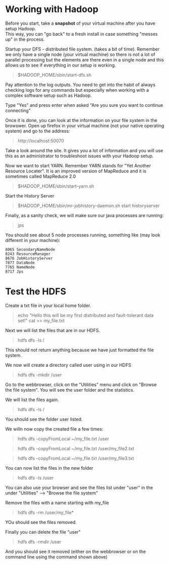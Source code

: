 # Working with Hadoop

Before you start, take a <b>snapshot</b> of your virtual machine after you have setup Hadoop.  
This way, you can "go back" to a fresh install in case something "messes up" in the process.


Startup your DFS - distributed file system. (takes a bit of time).
Remember we only have a single node (your virtual machine) so there is not a lot of parallel processing but the elements are there even in a single node and this allows us to see if everything in our setup is working.

> $HADOOP_HOME/sbin/start-dfs.sh

Pay attention to the log outputs. You need to get into the habit of always checking logs for any commands but especially when working with a complex software setup such as Hadoop.

Type "Yes" and press enter when asked "Are you sure you want to continue connecting"

Once it is done, you can look at the information on your file system in the browswer.  Open up firefox in your virtual machine (not your native operating system) and go to the address:

> http://localhost:50070

Take a look around the site.  It gives you a lot of information and you will use this as an administrator to troubleshoot issues with your Hadoop setup.

Now we want to start YARN.  Remember YARN stands for "Yet Another Resource Locater".  It is an improved version of MapReduce and it is sometimes called MapReduce 2.0

> $HADOOP_HOME/sbin/start-yarn.sh

Start the History Server

> $HADOOP_HOME/sbin/mr-jobhistory-daemon.sh start historyserver

Finally, as a sanity check, we will make sure our java processes are running:

> jps 

You should see about 5 node processes running, something like (may look different in your machine):
```
8065 SecondaryNameNode
8243 ResourceManager
8676 JobHistoryServer
7877 DataNode
7765 NameNode
8717 Jps
```

# Test the HDFS 

Create a txt file in your local home folder.

> echo "Hello this will be my first distributed and fault-tolerant data set\!" cat >> my_file.txt

Next we will list the files that are in our HDFS.

> hdfs dfs -ls /

This should not return anything because we have just formatted the file system.

We now will create a directory called user using in our HDFS

> hdfs dfs -mkdir /user

Go to the webbrowser, click on the "Utilities" menu and click on "Browse the file system".  You will see the user folder and the statistics.

We will list the files again.

> hdfs dfs -ls /

You should see the folder user listed.

We willn now copy the created file a few times:

> hdfs dfs -copyFromLocal ~/my_file.txt /user

> hdfs dfs -copyFromLocal ~/my_file.txt /user/my_file2.txt

> hdfs dfs -copyFromLocal ~/my_file.txt /user/my_file3.txt

You can now list the files in the new folder

> hdfs dfs -ls /user

You can also use your browser and see the files list under "user" in the under "Utilities" --> "Browse the file system"

Remove the files with a name starting with my_file

> hdfs dfs -rm /user/my_file*

YOu should see the files removed.

Finally you can delete the file "user"

> hdfs dfs -rmdir /user

And you should see it removed (either on the webbrowser or on the command line using the command shown above)


